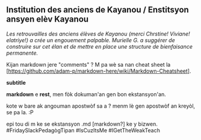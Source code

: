 ## Institution des anciens de Kayanou / Enstitsyon ansyen elèv Kayanou

_Les retrouvailles des anciens élèves de Kayanou (merci Chrstine! Viviane! elatriye!) a crée un engouement palpable. Murielle G. a suggérer de construire sur cet élan et de mettre en place une structure de bienfaisance permanente._

Kijan markdown jere "comments" ? M pa wè sa nan cheat sheet la [https://github.com/adam-p/markdown-here/wiki/Markdown-Cheatsheet].

__subtitle__


**markdown** e **rest**, men fòk dokuman'an gen bon ekstansyon'an.

kote w bare ak angouman apostwòf sa a ? menm lè gen apostwòf an kreyòl, se pa la. :P

epi tou di m ke se ekstansyon .md [markdown?] ke y bizwen. #FridaySlackPedagògTipan #IsCuzItsMe #IGetTheWeakTeach
